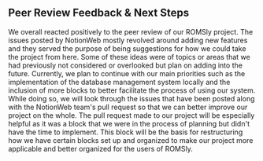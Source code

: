 ## Peer Review Feedback & Next Steps

We overall reacted positively to the peer review of our ROMSly project. The issues posted by NotionWeb mostly revolved around adding new features and they served the purpose of being suggestions for how we could take the project from here. Some of these ideas were of topics or areas that we had previously not considered or overlooked but plan on adding into the future. Currently, we plan to continue with our main priorities such as the implementation of the database management system locally and the inclusion of more blocks to better facilitate the process of using our system. While doing so, we will look through the issues that have been posted along with the NotionWeb team's pull request so that we can better improve our project on the whole. The pull request made to our project will be especially helpful as it was a block that we were in the process of planning but didn't have the time to implement. This block will be the basis for restructuring how we have certain blocks set up and organized to make our project more applicable and better organized for the users of ROMSly. 
